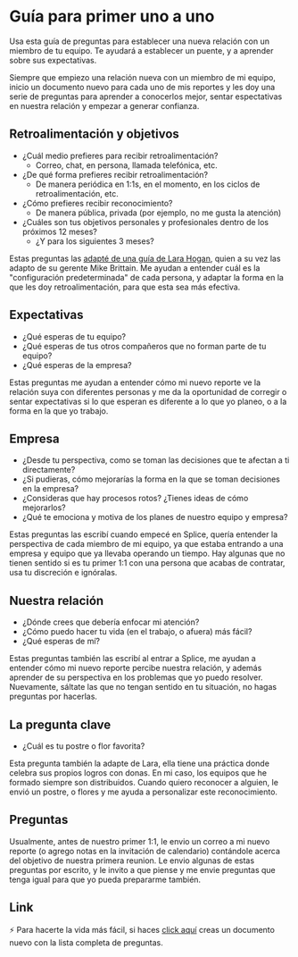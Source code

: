 # Guía para primer uno a uno

Usa esta guía de preguntas para establecer una nueva relación con un miembro de tu equipo. Te ayudará a establecer un puente, y a aprender sobre sus expectativas.

Siempre que empiezo una relación nueva con un miembro de mi equipo, inicio un documento nuevo para cada uno de mis reportes y les doy una serie de preguntas para aprender a conocerlos mejor, sentar espectativas en nuestra relación y empezar a generar confianza.

## Retroalimentación y objetivos
- ¿Cuál medio prefieres para recibir retroalimentación?
	- Correo, chat, en persona, llamada telefónica, etc.
- ¿De qué forma prefieres recibir retroalimentación?
	- De manera periódica en 1:1s, en el momento, en los ciclos de retroalimentación, etc.
- ¿Cómo prefieres recibir reconocimiento?
	- De manera pública, privada (por ejemplo, no me gusta la atención)
- ¿Cuáles son tus objetivos personales y profesionales dentro de los próximos 12 meses?
	- ¿Y para los siguientes 3 meses?

Estas preguntas las [adapté de una guía de Lara Hogan](https://larahogan.me/blog/first-one-on-one-questions/), quien a su vez las adapto de su gerente Mike Brittain. Me ayudan a entender cuál es la "configuración predeterminada" de cada persona, y adaptar la forma en la que les doy retroalimentación, para que esta sea más efectiva.

## Expectativas
- ¿Qué esperas de tu equipo?
- ¿Qué esperas de tus otros compañeros que no forman parte de tu equipo?
- ¿Qué esperas de la empresa?

Estas preguntas me ayudan a entender cómo mi nuevo reporte ve la relación suya con diferentes personas y me da la oportunidad de corregir o sentar expectativas si lo que esperan es diferente a lo que yo planeo, o a la forma en la que yo trabajo.

## Empresa
- ¿Desde tu perspectiva, como se toman las decisiones que te afectan a ti directamente?
- ¿Si pudieras, cómo mejorarías la forma en la que se toman decisiones en la empresa?
- ¿Consideras que hay procesos rotos? ¿Tienes ideas de cómo mejorarlos?
- ¿Qué te emociona y motiva de los planes de nuestro equipo y empresa?

Estas preguntas las escribí cuando empecé en Splice, quería entender la perspectiva de cada miembro de mi equipo, ya que estaba entrando a una empresa y equipo que ya llevaba operando un tiempo. Hay algunas que no tienen sentido si es tu primer 1:1 con una persona que acabas de contratar, usa tu discreción e ignóralas.

## Nuestra relación
- ¿Dónde crees que debería enfocar mi atención?
- ¿Cómo puedo hacer tu vida (en el trabajo, o afuera) más fácil?
- ¿Qué esperas de mí?

Estas preguntas también las escribí al entrar a Splice, me ayudan a entender cómo mi nuevo reporte percibe nuestra relación, y además aprender de su perspectiva en los problemas que yo puedo resolver. Nuevamente, sáltate las que no tengan sentido en tu situación, no hagas preguntas por hacerlas.

## La pregunta clave
- ¿Cuál es tu postre o flor favorita?

Esta pregunta también la adapte de Lara, ella tiene una práctica donde celebra sus propios logros con donas. En mi caso, los equipos que he formado siempre son distribuidos. Cuando quiero reconocer a alguien, le envió un postre, o flores y me ayuda a personalizar este reconocimiento.


## Preguntas

Usualmente, antes de nuestro primer 1:1, le envio un correo a mi nuevo reporte (o agrego notas en la invitación de calendario) contándole acerca del objetivo de nuestra primera reunion. Le envio algunas de estas preguntas por escrito, y le invito a que piense y me envie preguntas que tenga igual para que yo pueda prepararme también.

## Link

⚡️ Para hacerte la vida más fácil, si haces [click aquí](https://bit.ly/primer-1-1) creas un documento nuevo con la lista completa de preguntas.
